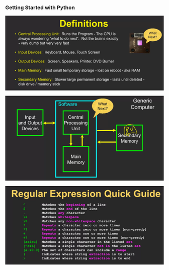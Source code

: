 ### Getting Started with Python

![alt text](image.png)

![alt text](image-1.png)

![alt text](image-2.png)